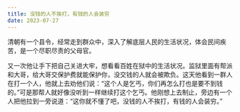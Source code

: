 ```yaml
---
title: 没钱的人不挨打，有钱的人会装穷
date: 2023-07-27
---
```


清朝有一个县令，经常走到群众中，深入了解底层人民的生活状况，体会民间疾苦，是一个尽职尽责的父母官。
<!-- more -->

又一次他让手下把自己关进大牢，想看看百姓在狱中的生活状况。监狱里面有帮派和大哥，给大哥交保护费就能保护你，没交钱的人就会被欺负。这天他看到一群人在打一个人，他就上去劝他们说：“这个人是乞丐，你们再怎么打也是要不到钱的。”可是那帮人就好像没听到一样继续打这个乞丐。他刚想上去制止，旁边有一个人把他拉到一旁说道：“这你就不懂了吧，没钱的人不挨打，有钱的人会装穷。”